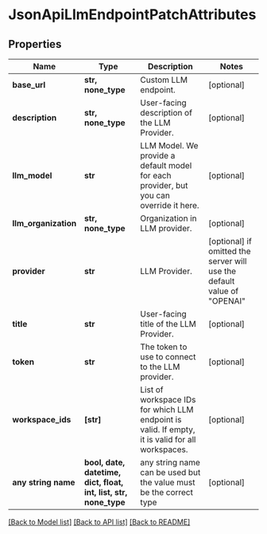 # JsonApiLlmEndpointPatchAttributes


## Properties
Name | Type | Description | Notes
------------ | ------------- | ------------- | -------------
**base_url** | **str, none_type** | Custom LLM endpoint. | [optional] 
**description** | **str, none_type** | User-facing description of the LLM Provider. | [optional] 
**llm_model** | **str** | LLM Model. We provide a default model for each provider, but you can override it here. | [optional] 
**llm_organization** | **str, none_type** | Organization in LLM provider. | [optional] 
**provider** | **str** | LLM Provider. | [optional]  if omitted the server will use the default value of "OPENAI"
**title** | **str** | User-facing title of the LLM Provider. | [optional] 
**token** | **str** | The token to use to connect to the LLM provider. | [optional] 
**workspace_ids** | **[str]** | List of workspace IDs for which LLM endpoint is valid. If empty, it is valid for all workspaces. | [optional] 
**any string name** | **bool, date, datetime, dict, float, int, list, str, none_type** | any string name can be used but the value must be the correct type | [optional]

[[Back to Model list]](../README.md#documentation-for-models) [[Back to API list]](../README.md#documentation-for-api-endpoints) [[Back to README]](../README.md)


